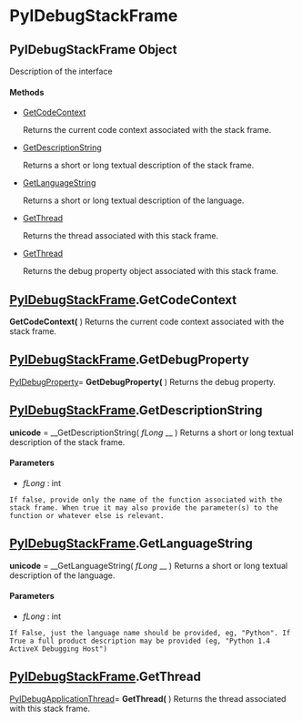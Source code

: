 # PyIDebugStackFrame

## PyIDebugStackFrame Object

Description of the interface

#### Methods


  - [GetCodeContext](PyIDebugStackFrame.md#pyidebugstackframegetcodecontext)

    Returns the current code context associated with the stack frame.&nbsp;

  - [GetDescriptionString](PyIDebugStackFrame.md#pyidebugstackframegetdescriptionstring)

    Returns a short or long textual description of the stack frame.&nbsp;

  - [GetLanguageString](PyIDebugStackFrame.md#pyidebugstackframegetlanguagestring)

    Returns a short or long textual description of the language.&nbsp;

  - [GetThread](PyIDebugStackFrame.md#pyidebugstackframegetthread)

    Returns the thread associated with this stack frame.&nbsp;

  - [GetThread](PyIDebugStackFrame.md#pyidebugstackframegetthread)

    Returns the debug property object associated with this stack frame.&nbsp;

## [PyIDebugStackFrame](#pyidebugstackframe).GetCodeContext

 __GetCodeContext(__ )
Returns the current code context associated with the stack frame.

## [PyIDebugStackFrame](#pyidebugstackframe).GetDebugProperty

[PyIDebugProperty](#pyidebugproperty)= __GetDebugProperty(__ )
Returns the debug property.

## [PyIDebugStackFrame](#pyidebugstackframe).GetDescriptionString

 __unicode__ = __GetDescriptionString( *fLong* __ )
Returns a short or long textual description of the stack frame.

#### Parameters


  -  *fLong* : int

    If false, provide only the name of the function associated with the stack frame. When true it may also provide the parameter(s) to the function or whatever else is relevant.

## [PyIDebugStackFrame](#pyidebugstackframe).GetLanguageString

 __unicode__ = __GetLanguageString( *fLong* __ )
Returns a short or long textual description of the language.

#### Parameters


  -  *fLong* : int

    If False, just the language name should be provided, eg, "Python". If True a full product description may be provided (eg, "Python 1.4 ActiveX Debugging Host")

## [PyIDebugStackFrame](#pyidebugstackframe).GetThread

[PyIDebugApplicationThread](#pyidebugapplicationthread)= __GetThread(__ )
Returns the thread associated with this stack frame.